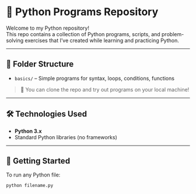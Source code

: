 # 🐍 Python Programs Repository

Welcome to my Python repository!  
This repo contains a collection of Python programs, scripts, and problem-solving exercises that I’ve created while learning and practicing Python.

---

## 📁 Folder Structure

- `basics/` – Simple programs for syntax, loops, conditions, functions

> 🔧 You can clone the repo and try out programs on your local machine!

---

## 🛠 Technologies Used

- **Python 3.x**
- Standard Python libraries (no frameworks)

---

## 🚀 Getting Started

To run any Python file:

```bash
python filename.py

